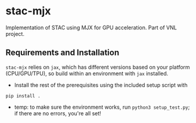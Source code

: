 # stac-mjx
Implementation of STAC using MJX for GPU acceleration. Part of VNL project.

## Requirements and Installation
`stac-mjx` relies on `jax`, which has different versions based on your platform (CPU/GPU/TPU), so build within an environment with `jax` installed. 

* Install the rest of the prerequisites using the included setup script with
```
pip install .
```
* temp: to make sure the environment works, run `python3 setup_test.py`; if there are no errors, you're all set!
